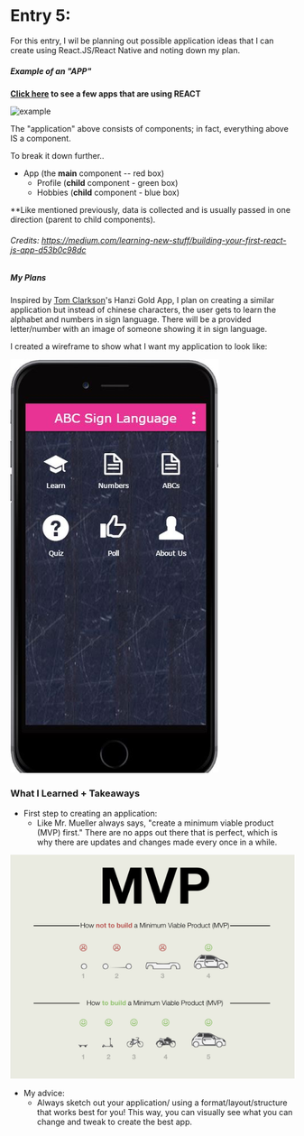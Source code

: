 # Entry 5:
For this entry, I wil be planning out possible application ideas that I can create using React.JS/React Native and noting down my plan. 
##### Example of an "APP"
**[Click here](https://facebook.github.io/react-native/showcase.html) to see a few apps that are using REACT**

![example](https://cdn-images-1.medium.com/max/800/1*jKHL1tfIYyZ5lIXvmRwa9g.png)

The "application" above consists of components; in fact, everything above IS a component. 

To break it down further..
- App (the **main** component -- red box)
    - Profile (**child** component - green box)
    - Hobbies (**child** component - blue box)

**Like mentioned previously, data is collected and is usually passed in one direction (parent to child components). 

###### Credits: https://medium.com/learning-new-stuff/building-your-first-react-js-app-d53b0c98dc

##### My Plans 
Inspired by [Tom Clarkson](https://github.com/TomClarkson/hanzi-gold)'s Hanzi Gold App, I plan on creating a similar application but instead of chinese characters, the user gets to learn the alphabet and numbers in sign language. There will be a provided letter/number with an image of someone showing it in sign language. 

I created a wireframe to show what I want my application to look like: 

![app](/pictures/app.JPG)

### What I Learned + Takeaways
* First step to creating an application: 
    *  Like Mr. Mueller always says, "create a minimum viable product (MVP) first." There are no apps out there that is perfect, which is why there are updates and changes made every once in a while.

![MVP](/pictures/MVP.png)

* My advice: 
    * Always sketch out your application/ using a format/layout/structure that works best for you! This way, you can visually see what you can change and tweak to create the best app. 
